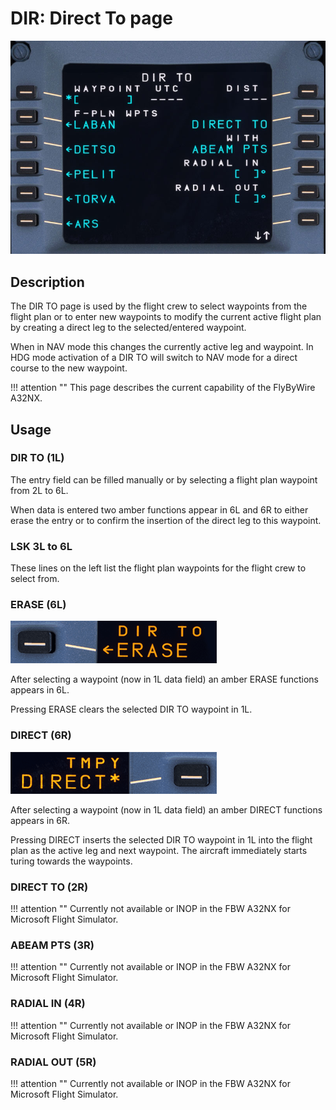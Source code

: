 # DIR: Direct To page

![dir-to-page.jpg](../../assets/a32nx-briefing/mcdu/dir-to-page.jpg)

## Description

The DIR TO page is used by the flight crew to select waypoints from the flight plan or to enter new waypoints to modify the current active flight plan by creating a direct leg to the selected/entered waypoint.

When in NAV mode this changes the currently active leg and waypoint. In HDG mode activation of a DIR TO will switch to NAV mode for a direct course to the new waypoint.

!!! attention ""
    This page describes the current capability of the FlyByWire A32NX.

## Usage

### DIR TO (1L)

The entry field can be filled manually or by selecting a flight plan waypoint from 2L to 6L.

When data is entered two amber functions appear in 6L and 6R to either erase the entry or to confirm the insertion of the direct leg to this waypoint.

### LSK 3L to 6L

These lines on the left list the flight plan waypoints for the flight crew to select from.

### ERASE (6L)

![DIR TO ERASE](../../assets/a32nx-briefing/mcdu/dir-to-6L-erase.png "DIR TO ERASE")

After selecting a waypoint (now in 1L data field) an amber ERASE functions appears in 6L.

Pressing ERASE clears the selected DIR TO waypoint in 1L.

### DIRECT (6R)

![DIR TO DIRECT](../../assets/a32nx-briefing/mcdu/dir-to-6R-direct.png "DIR TO DIRECT")

After selecting a waypoint (now in 1L data field) an amber DIRECT functions appears in 6R.

Pressing DIRECT inserts the selected DIR TO waypoint in 1L into the flight plan as the active leg and next waypoint. The aircraft immediately starts turing towards the waypoints.

### DIRECT TO (2R)

!!! attention ""
    Currently not available or INOP in the FBW A32NX for Microsoft Flight Simulator.

### ABEAM PTS (3R)

!!! attention ""
    Currently not available or INOP in the FBW A32NX for Microsoft Flight Simulator.

### RADIAL IN (4R)

!!! attention ""
    Currently not available or INOP in the FBW A32NX for Microsoft Flight Simulator.

### RADIAL OUT (5R)

!!! attention ""
    Currently not available or INOP in the FBW A32NX for Microsoft Flight Simulator.


